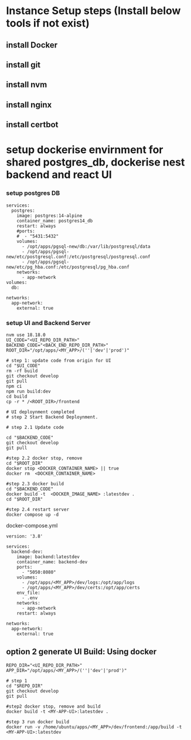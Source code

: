 # Instance Setup steps (Install below tools if not exist)
## install Docker
## install git
## install nvm
## install nginx
## install certbot


# setup dockerise envirnment for shared postgres_db, dockerise nest backend and react UI

### setup postgres DB
```
services:
  postgres:
    image: postgres:14-alpine
    container_name: postgres14_db
    restart: always
    #ports:
    #  - "5431:5432"
    volumes:
      - /opt/apps/pgsql-new/db:/var/lib/postgresql/data
      - /opt/apps/pgsql-new/etc/postgresql.conf:/etc/postgresql/postgresql.conf
      - /opt/apps/pgsql-new/etc/pg_hba.conf:/etc/postgresql/pg_hba.conf
    networks:
      - app-network
volumes:
  db:
 
networks:
  app-network:
    external: true
```

### setup UI and Backend Server
```
nvm use 18.18.0
UI_CODE="<UI_REPO_DIR_PATH>"
BACKEND_CODE="<BACK_END_REPO_DIR_PATH>"
ROOT_DIR="/opt/apps/<MY_APP>/(''|'dev'|'prod')"

# step 1: update code from origin for UI
cd "$UI_CODE"
rm -rf build
git checkout develop
git pull
npm ci
npm run build:dev
cd build
cp -r * /<ROOT_DIR>/frontend

# UI deploynment completed
# step 2 Start Backend Deploynment.

# step 2.1 Update code

cd "$BACKEND_CODE"
git checkout develop
git pull

#step 2.2 docker stop, remove
cd "$ROOT_DIR"
docker stop <DOCKER_CONTAINER_NAME> || true
docker rm  <DOCKER_CONTAINER_NAME> 

#step 2.3 docker build
cd "$BACKEND_CODE"
docker build -t  <DOCKER_IMAGE_NAME> :latestdev .
cd "$ROOT_DIR"

#step 2.4 restart server
docker compose up -d
```


docker-compose.yml 
```
version: '3.8'

services:
  backend-dev:
    image: backend:latestdev
    container_name: backend-dev
    ports:
      - "5050:8080"
    volumes:
      - /opt/apps/<MY_APP>/dev/logs:/opt/app/logs
      - /opt/apps/<MY_APP>/dev/certs:/opt/app/certs
    env_file:
      - .env
    networks:
      - app-network
    restart: always

networks:
  app-network:
    external: true
```

## option 2 generate UI Build: Using docker

```
REPO_DIR="<UI_REPO_DIR_PATH>"
APP_DIR="/opt/apps/<MY_APP>/(''|'dev'|'prod')"

# step 1
cd "$REPO_DIR"
git checkout develop
git pull

#step2 docker stop, remove and build
docker build -t <MY-APP-UI>:latestdev .

#step 3 run docker build
docker run -v /home/ubuntu/apps/<MY_APP>/dev/frontend:/app/build -t <MY-APP-UI>:latestdev
```

